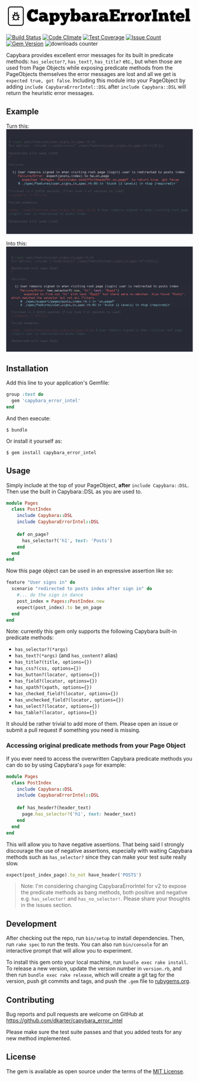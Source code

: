 ![CapybaraErrorIntel](img/CapybaraErrorIntel.png)

[![Build Status](https://travis-ci.org/dkarter/capybara_error_intel.svg?branch=master)](https://travis-ci.org/dkarter/capybara_error_intel) [![Code Climate](https://codeclimate.com/github/dkarter/capybara_error_intel/badges/gpa.svg)](https://codeclimate.com/github/dkarter/capybara_error_intel) [![Test Coverage](https://codeclimate.com/github/dkarter/capybara_error_intel/badges/coverage.svg)](https://codeclimate.com/github/dkarter/capybara_error_intel/coverage) [![Issue Count](https://codeclimate.com/github/dkarter/capybara_error_intel/badges/issue_count.svg)](https://codeclimate.com/github/dkarter/capybara_error_intel) [![Gem Version](https://badge.fury.io/rb/capybara_error_intel.svg)](https://badge.fury.io/rb/capybara_error_intel) ![downloads counter](http://ruby-gem-downloads-badge.herokuapp.com/capybara_error_intel)

Capybara provides excellent error messages for its built in predicate methods: `has_selector?`, `has_text?`, `has_title?` etc., but when those are used from Page Objects while exposing predicate methods from the PageObjects themselves the error messages are lost and all we get is `expected true, got false`.  Including this module into your PageObject by adding `include CapybaraErrorIntel::DSL` after `include Capybara::DSL` will return the heuristic error messages.

## Example

Turn this:
![before](img/turn_this.png)

Into this:
![after](img/into_this.png)

## Installation

Add this line to your application's Gemfile:

```ruby
group :test do
  gem 'capybara_error_intel'
end
```

And then execute:

    $ bundle

Or install it yourself as:

    $ gem install capybara_error_intel

## Usage

Simply include at the top of your PageObject, **after** `include Capybara::DSL`.
Then use the built in Capybara::DSL as you are used to.

```ruby
module Pages
  class PostIndex
    include Capybara::DSL
    include CapybaraErrorIntel::DSL

    def on_page?
      has_selector?('h1', text: 'Posts')
    end
  end
end
```

Now this page object can be used in an expressive assertion like so:

```ruby
feature "User signs in" do
  scenario "redirected to posts index after sign in" do
    #... do the sign in dance
    post_index = Pages::PostIndex.new
    expect(post_index).to be_on_page
  end
end
```

  Note: currently this gem only supports the following Capybara built-in predicate
  methods:

  - `has_selector?(*args)`
  - `has_text?(*args)` (and `has_content?` alias)
  - `has_title?(title, options={})`
  - `has_css?(css, options={})`
  - `has_button?(locator, options={})`
  - `has_field?(locator, options={})`
  - `has_xpath?(xpath, options={})`
  - `has_checked_field?(locator, options={})`
  - `has_unchecked_field?(locator, options={})`
  - `has_select?(locator, options={})`
  - `has_table?(locator, options={})`


  It should be rather trivial to add more of them. Please open an issue or submit a pull request if something you need is missing.


### Accessing original predicate methods from your Page Object

If you ever need to access the overwritten Capybara predicate methods you can do
so by using Capybara's `page` for example:


```ruby
module Pages
  class PostIndex
    include Capybara::DSL
    include CapybaraErrorIntel::DSL

    def has_header?(header_text)
      page.has_selector?('h1', text: header_text)
    end
  end
end

```

This will allow you to have negative assertions. That being said I strongly
discourage the use of negative assertions, especially with waiting Capybara
methods such as `has_selector?` since they can make your test suite really slow.

```ruby
expect(post_index_page).to_not have_header('POSTS')
```

> Note: I'm considering changing CapybaraErrorIntel for v2 to expose the
> predicate methods as bang methods, both positive and negative e.g.
> `has_selector!` and `has_no_selector!`. Please share your thoughts in the
> issues section.

## Development

After checking out the repo, run `bin/setup` to install dependencies. Then, run `rake spec` to run the tests. You can also run `bin/console` for an interactive prompt that will allow you to experiment.

To install this gem onto your local machine, run `bundle exec rake install`. To release a new version, update the version number in `version.rb`, and then run `bundle exec rake release`, which will create a git tag for the version, push git commits and tags, and push the `.gem` file to [rubygems.org](https://rubygems.org).

## Contributing

Bug reports and pull requests are welcome on GitHub at
https://github.com/dkarter/capybara_error_intel

Please make sure the test suite passes and that you added tests for any new
method implemented.



## License

The gem is available as open source under the terms of the [MIT License](http://opensource.org/licenses/MIT).

